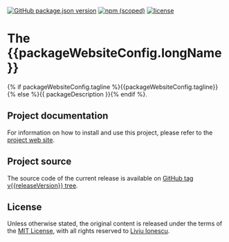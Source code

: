 [![GitHub package.json version](https://img.shields.io/github/package-json/v/{{githubProjectOrganization}}/{{githubProjectName}})](https://github.com/{{githubProjectOrganization}}/{{githubProjectName}}/blob/master/package.json)
[![npm (scoped)](https://img.shields.io/npm/v/{{packageScopedName}}.svg?color=blue)](https://www.npmjs.com/package/{{packageScopedName}}/)
[![license](https://img.shields.io/github/license/{{githubProjectOrganization}}/{{githubProjectName}})](https://github.com/{{githubProjectOrganization}}/{{githubProjectName}}/blob/master/LICENSE)

# The {{packageWebsiteConfig.longName}}

{% if packageWebsiteConfig.tagline %}{{packageWebsiteConfig.tagline}}{% else %}{{ packageDescription }}{% endif %}.

## Project documentation

For information on how to install and use this project,
please refer to the
[project web site]({{packageHomepage}}).

## Project source

The source code of the current release is available
on [GitHub tag v{{releaseVersion}} tree](https://github.com/{{githubProjectOrganization}}/{{githubProjectName}}/tree/v{{releaseVersion}}).

## License

Unless otherwise stated, the original content is released under the terms of the
[MIT License](https://opensource.org/licenses/mit/),
with all rights reserved to
[Liviu Ionescu](https://github.com/ilg-ul).
